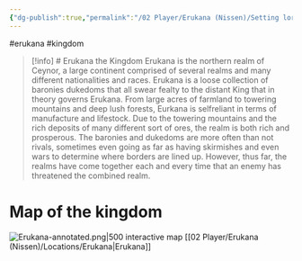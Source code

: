 ```yaml
---
{"dg-publish":true,"permalink":"/02 Player/Erukana (Nissen)/Setting lore/Erukana - Kingdom/"}
---
```


#erukana #kingdom 


>[!info] # Erukana the Kingdom
>Erukana is the northern realm of Ceynor, a large continent comprised of several realms and many different nationalities and races. Erukana is a loose collection of baronies dukedoms that all swear fealty to the distant King that in theory governs Erukana.
From large acres of farmland to towering mountains and deep lush forests, Eurkana is selfreliant in terms of manufacture and lifestock. Due to the towering mountains and the rich deposits of many different sort of ores, the realm is both rich and prosperous. 
The baronies and dukedoms are more often than not rivals, sometimes even going as far as having skirmishes and even wars to determine where borders are lined up. However, thus far, the realms have come together each and every time that an enemy has threatened the combined realm. 

# Map of the kingdom 

![Erukana-annotated.png|500](/img/user/10%20Attachments/Erukana-annotated.png)
interactive map [[02 Player/Erukana (Nissen)/Locations/Erukana\|Erukana]]